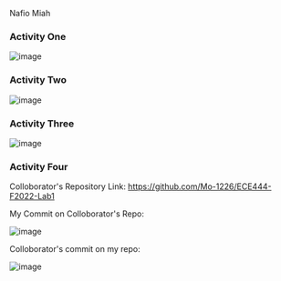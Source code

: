 Nafio Miah

### Activity One

![image](https://user-images.githubusercontent.com/59378799/190679775-34a806ff-e965-47b4-912f-024ad0e5f8b7.png)

### Activity Two

![image](https://user-images.githubusercontent.com/59378799/190681673-794ed572-7283-48ce-ba9f-82fa002263db.png)

### Activity Three

![image](https://user-images.githubusercontent.com/59378799/190684033-71b173e2-31a0-459d-a101-3df88106a3a7.png)

### Activity Four

Colloborator's Repository Link: https://github.com/Mo-1226/ECE444-F2022-Lab1

My Commit on Colloborator's Repo:

![image](https://user-images.githubusercontent.com/59378799/190686850-c0585a84-70c4-4252-b688-0f7f848ce87b.png)

Colloborator's commit on my repo:

![image](https://user-images.githubusercontent.com/59378799/190686988-82ecbe48-11df-4e74-9d62-18885a1960dc.png)

